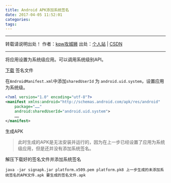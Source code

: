 ```yaml
---
title: Android APK添加系统签名
date: 2017-04-05 11:52:01
categories:
tags:
---
```


---
转载请说明出处！
作者：[kqw攻城狮](http://kongqw.github.io/about/index.html)
出处：[个人站](http://kongqw.github.io) | [CSDN](http://blog.csdn.net/q4878802/)

---

将应用设置为系统级应用。可以调用系统级别API。

[下载](http://download.csdn.net/detail/q4878802/9902460) 签名文件

在`AndroidManifest.xml`中添加`sharedUserId` 为 `android.uid.system`，设置应用为系统级。

``` xml
<?xml version="1.0" encoding="utf-8"?>
<manifest xmlns:android="http://schemas.android.com/apk/res/android"
    package="……"
    android:sharedUserId="android.uid.system">
    ……
</manifest>
```

生成APK

> 此时生成的APK是无法安装并运行的，因为在上一步已经设置了应用为系统级应用，但是还并没有添加系统签名。

解压下载好的签名文件并添加系统签名

``` shell
java -jar signapk.jar platform.x509.pem platform.pk8 上一步生成的未添加系统签名的APK文件.apk 要生成的签名文件.apk
```



